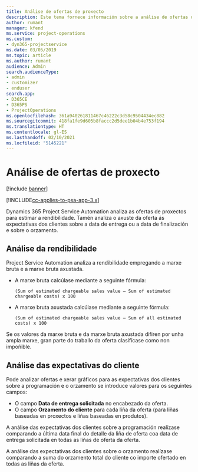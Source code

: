 ```yaml
---
title: Análise de ofertas de proxecto
description: Este tema fornece información sobre a análise de ofertas de proxecto.
author: rumant
manager: kfend
ms.service: project-operations
ms.custom:
- dyn365-projectservice
ms.date: 03/05/2019
ms.topic: article
ms.author: rumant
audience: Admin
search.audienceType:
- admin
- customizer
- enduser
search.app:
- D365CE
- D365PS
- ProjectOperations
ms.openlocfilehash: 361a940261811467c46222c3d58c9504434ec882
ms.sourcegitcommit: 418fa1fe9d605b8faccc2d5dee1b04b4e753f194
ms.translationtype: HT
ms.contentlocale: gl-ES
ms.lasthandoff: 02/10/2021
ms.locfileid: "5145221"
---
```

# <a name="analysis-of-project-quotes"></a>Análise de ofertas de proxecto

[!include [banner](../includes/psa-now-project-operations.md)]

[!INCLUDE[cc-applies-to-psa-app-3.x](../includes/cc-applies-to-psa-app-3x.md)]

Dynamics 365 Project Service Automation analiza as ofertas de proxectos para estimar a rendibilidade. Tamén analiza o axuste da oferta ás expectativas dos clientes sobre a data de entrega ou a data de finalización e sobre o orzamento.

## <a name="profitability-analysis"></a>Análise da rendibilidade

Project Service Automation analiza a rendibilidade empregando a marxe bruta e a marxe bruta axustada.

- A marxe bruta calcúlase mediante a seguinte fórmula:

  `
    (Sum of estimated chargeable sales value – Sum of estimated chargeable costs) x 100
  `
- A marxe bruta axustada calcúlase mediante a seguinte fórmula:

  `
    (Sum of estimated chargeable sales value – Sum of all estimated costs) x 100
  `

Se os valores da marxe bruta e da marxe bruta axustada difiren por unha ampla marxe, gran parte do traballo da oferta clasifícase como non impoñible.

## <a name="analysis-of-customer-expectations"></a>Análise das expectativas do cliente

Pode analizar ofertas e xerar gráficos para as expectativas dos clientes sobre a programación e o orzamento se introduce valores para os seguintes campos:

- O campo **Data de entrega solicitada** no encabezado da oferta.
- O campo **Orzamento do cliente** para cada liña da oferta (para liñas baseadas en proxectos e liñas baseadas en produtos).

A análise das expectativas dos clientes sobre a programación realízase comparando a última data final do detalle da liña de oferta coa data de entrega solicitada en todas as liñas de oferta da oferta.

A análise das expectativas dos clientes sobre o orzamento realízase comparando a suma do orzamento total do cliente co importe ofertado en todas as liñas da oferta.
